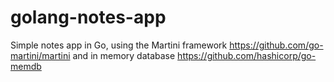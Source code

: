 # golang-notes-app

Simple notes app in Go, using the Martini framework https://github.com/go-martini/martini and in memory database https://github.com/hashicorp/go-memdb
